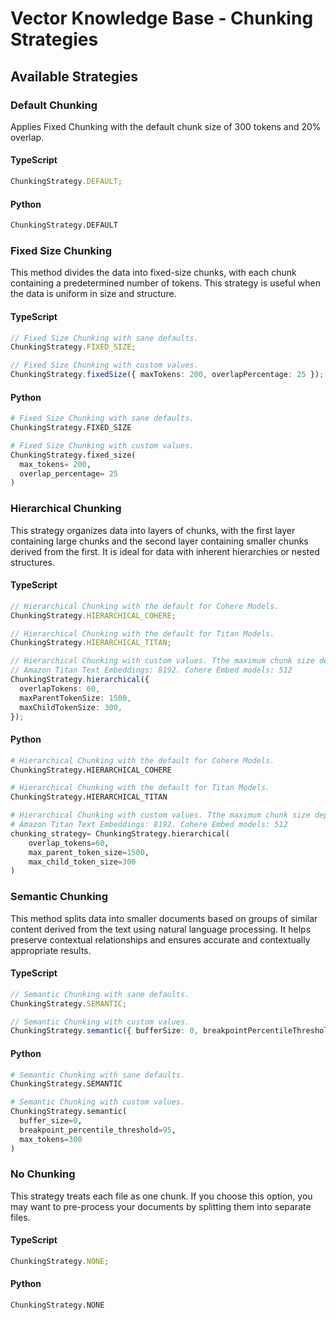 # Vector Knowledge Base - Chunking Strategies

## Available Strategies

### Default Chunking

Applies Fixed Chunking with the default chunk size of 300 tokens and 20% overlap.

#### TypeScript

```ts
ChunkingStrategy.DEFAULT;
```

#### Python

```python
ChunkingStrategy.DEFAULT
```

### Fixed Size Chunking

This method divides the data into fixed-size chunks, with each chunk
containing a predetermined number of tokens. This strategy is useful when the data is uniform
in size and structure.

#### TypeScript

```ts
// Fixed Size Chunking with sane defaults.
ChunkingStrategy.FIXED_SIZE;

// Fixed Size Chunking with custom values.
ChunkingStrategy.fixedSize({ maxTokens: 200, overlapPercentage: 25 });
```

#### Python

```python
# Fixed Size Chunking with sane defaults.
ChunkingStrategy.FIXED_SIZE

# Fixed Size Chunking with custom values.
ChunkingStrategy.fixed_size(
  max_tokens= 200,
  overlap_percentage= 25
)
```

### Hierarchical Chunking

This strategy organizes data into layers of chunks, with the first
layer containing large chunks and the second layer containing smaller chunks derived from the first.
It is ideal for data with inherent hierarchies or nested structures.

#### TypeScript

```ts
// Hierarchical Chunking with the default for Cohere Models.
ChunkingStrategy.HIERARCHICAL_COHERE;

// Hierarchical Chunking with the default for Titan Models.
ChunkingStrategy.HIERARCHICAL_TITAN;

// Hierarchical Chunking with custom values. Tthe maximum chunk size depends on the model.
// Amazon Titan Text Embeddings: 8192. Cohere Embed models: 512
ChunkingStrategy.hierarchical({
  overlapTokens: 60,
  maxParentTokenSize: 1500,
  maxChildTokenSize: 300,
});
```

#### Python

```python
# Hierarchical Chunking with the default for Cohere Models.
ChunkingStrategy.HIERARCHICAL_COHERE

# Hierarchical Chunking with the default for Titan Models.
ChunkingStrategy.HIERARCHICAL_TITAN

# Hierarchical Chunking with custom values. Tthe maximum chunk size depends on the model.
# Amazon Titan Text Embeddings: 8192. Cohere Embed models: 512
chunking_strategy= ChunkingStrategy.hierarchical(
    overlap_tokens=60,
    max_parent_token_size=1500,
    max_child_token_size=300
)
```

### Semantic Chunking

This method splits data into smaller documents based on groups of similar
content derived from the text using natural language processing. It helps preserve contextual
relationships and ensures accurate and contextually appropriate results.

#### TypeScript

```ts
// Semantic Chunking with sane defaults.
ChunkingStrategy.SEMANTIC;

// Semantic Chunking with custom values.
ChunkingStrategy.semantic({ bufferSize: 0, breakpointPercentileThreshold: 95, maxTokens: 300 });
```

#### Python

```python
# Semantic Chunking with sane defaults.
ChunkingStrategy.SEMANTIC

# Semantic Chunking with custom values.
ChunkingStrategy.semantic(
  buffer_size=0,
  breakpoint_percentile_threshold=95,
  max_tokens=300
)
```

### No Chunking

This strategy treats each file as one chunk. If you choose this option,
you may want to pre-process your documents by splitting them into separate files.

#### TypeScript

```ts
ChunkingStrategy.NONE;
```

#### Python

```python
ChunkingStrategy.NONE
```

